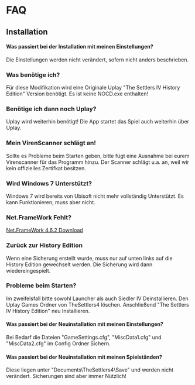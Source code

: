 # FAQ
## Installation

#### Was passiert bei der Installation mit meinen Einstellungen? 
Die Einstellungen werden nicht verändert, sofern nicht anders beschrieben.

### Was benötige ich?
Für diese Modifikation wird eine Originale Uplay "The Settlers IV History Edition" Version benötigt. Es ist keine NOCD.exe enthalten!  

### Benötige ich dann noch Uplay?
Uplay wird weiterhin benötigt! Die App startet das Spiel auch weiterhin über Uplay. 

### Mein VirenScanner schlägt an!
Sollte es Probleme beim Starten geben, bitte fügt eine Ausnahme bei eurem Virenscanner für das Programm hinzu. Der Scanner schlägt u.a. an, weil wir kein offizielles Zertifkat besitzen.

### Wird Windows 7 Unterstützt?
Windows 7 wird bereits von Ubisoft nicht mehr vollständig Unterstützt. Es kann Funktionieren, muss aber nicht.

### Net.FrameWork Fehlt?
[Net.FrameWork 4.6.2 Download](https://www.microsoft.com/de-de/download/details.aspx?id=53344)

### Zurück zur History Edition
Wenn eine Sicherung erstellt wurde, muss nur auf unten links auf die History Edition gewechselt werden. Die Sicherung wird dann wiedereingespielt.

### Probleme beim Starten?
Im zweifelsfall bitte sowohl Launcher als auch Siedler IV Deinstallieren. Den Uplay Games Ordner von TheSettlers4 löschen.
Anschließend "The Settlers IV History Edition" neu Installieren. 

#### Was passiert bei der Neuinstallation mit meinen Einstellungen? 
Bei Bedarf die Dateien "GameSettings.cfg", "MiscData1.cfg" und "MiscData2.cfg" im Config Ordner Sichern.

#### Was passiert bei der Neuinstallation mit meinen Spielständen? 
Diese liegen unter "Documents\TheSettlers4\Save" und werden nicht verändert. Sicherungen sind aber immer Nützlich!
